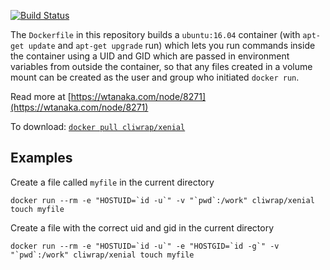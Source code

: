 [![Build
Status](https://travis-ci.com/cliwrap/xenial.svg?branch=master)](https://travis-ci.com/cliwrap/xenial)

The `Dockerfile` in this repository builds a `ubuntu:16.04` container
(with `apt-get update` and `apt-get upgrade` run) which lets you run
commands inside the container using a UID and GID which are passed in
environment variables from outside the container, so that any files
created in a volume mount can be created as the user and group who
initiated `docker run`.

Read more at [https://wtanaka.com/node/8271](https://wtanaka.com/node/8271)

To download: [`docker pull cliwrap/xenial`](https://hub.docker.com/r/cliwrap/xenial/)

Examples
--------

Create a file called `myfile` in the current directory

```docker run --rm -e "HOSTUID=`id -u`" -v "`pwd`:/work" cliwrap/xenial touch myfile```

Create a file with the correct uid and gid in the current directory

```docker run --rm -e "HOSTUID=`id -u`" -e "HOSTGID=`id -g`" -v "`pwd`:/work" cliwrap/xenial touch myfile```
